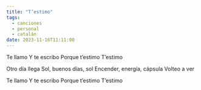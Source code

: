 ```yaml
---
title: "T’estimo"
tags:
  - canciones
  - personal
  - catalán
date: 2023-11-16T11:11:00
---
```


Te llamo
Y te escribo 
Porque t’estimo
T’estimo

Otro día llega 
Sol, buenos días, sol
Encender, energía, cápsula
Volteo a ver

Te llamo
Y te escribo 
Porque t’estimo
T’estimo

